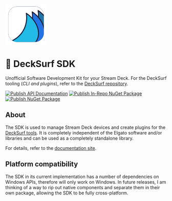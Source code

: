 ![DeckSurf logo](images/decksurf-logo.png)

# 🌊 DeckSurf SDK

Unofficial Software Development Kit for your Stream Deck. For the DeckSurf tooling (_CLI and plugins_), refer to the [DeckSurf repository](https://github.com/dend/DeckSurf).

[![Publish API Documentation](https://github.com/dend/decksurf-sdk/actions/workflows/publish-api-docs.yml/badge.svg)](https://github.com/dend/decksurf-sdk/actions/workflows/publish-api-docs.yml) [![Publish In-Repo NuGet Package](https://github.com/dend/decksurf-sdk/actions/workflows/publish-inrepo-package.yml/badge.svg)](https://github.com/dend/decksurf-sdk/actions/workflows/publish-inrepo-package.yml) [![Publish NuGet Package](https://github.com/dend/decksurf-sdk/actions/workflows/publish-package.yml/badge.svg)](https://github.com/dend/decksurf-sdk/actions/workflows/publish-package.yml)

## About

The SDK is used to manage Stream Deck devices and create plugins for the [DeckSurf tools](https://github.com/dend/DeckSurf). It is completely independent of the Elgato software and/or libraries and can be used as a completely standalone library.

For details, refer to the [documentation site](https://docs.deck.surf).

## Platform compatibility

The SDK in its current implementation has a number of dependencies on Windows APIs, therefore will only work on Windows. In future releases, I am thinking of a way to rip out native components and separate them in their own package, allowing the SDK to be fully cross-platform.
